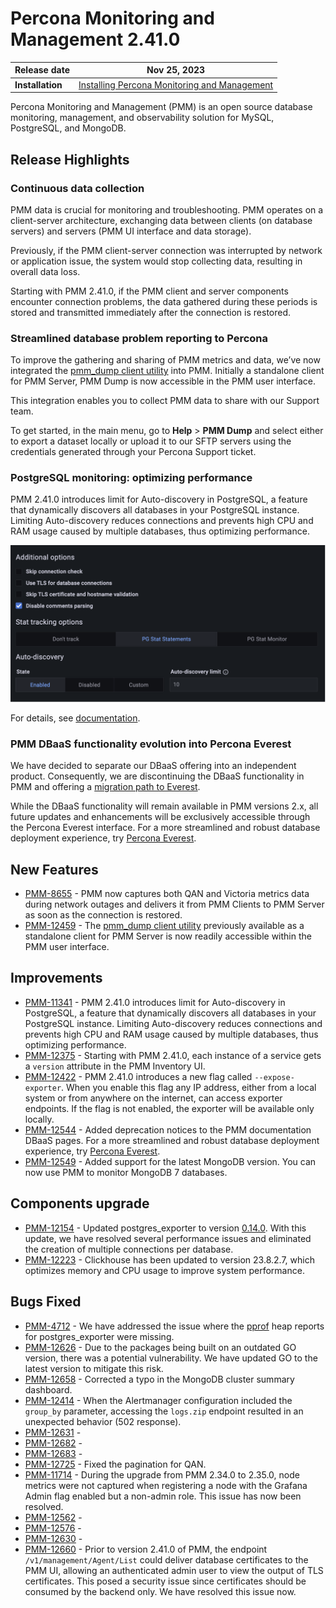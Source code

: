 
# Percona Monitoring and Management 2.41.0


| **Release date** | Nov 25, 2023                                                                                    |
| ----------------- | ----------------------------------------------------------------------------------------------- |
| **Installation** | [Installing Percona Monitoring and Management](https://www.percona.com/software/pmm/quickstart) |

Percona Monitoring and Management (PMM) is an open source database monitoring, management, and observability solution for MySQL, PostgreSQL, and MongoDB.

<!---

!!! caution alert alert-warning "Important/Caution"
    Crucial points that need emphasis:

    - Important: A significant point that deserves emphasis.
    - Caution: Used to mean 'Continue with care'.

--->

## Release Highlights

### Continuous data collection

PMM data is crucial for monitoring and troubleshooting. PMM operates on a client-server architecture, exchanging data between clients (on database servers) and servers (PMM UI interface and data storage). 

Previously, if the PMM client-server connection was interrupted by network or application issue, the system would stop collecting data, resulting in overall data loss.

Starting with PMM 2.41.0, if the PMM client and server components encounter connection problems, the data gathered during these periods is stored and transmitted immediately after the connection is restored.

### Streamlined database problem reporting to Percona

To improve the gathering and sharing of PMM metrics and data, we’ve now integrated the [pmm_dump client utility](https://docs.percona.com/pmm-dump-documentation/index.html) into PMM. Initially a standalone client for PMM Server, PMM Dump is now accessible in the PMM user interface.

This integration enables you to collect PMM data to share with our Support team.

To get started, in the main menu, go to **Help** > **PMM Dump** and select either to export a dataset locally or upload it to our SFTP servers using the credentials generated through your Percona Support ticket.

### PostgreSQL monitoring: optimizing performance

PMM 2.41.0 introduces limit for Auto-discovery in PostgreSQL, a feature that dynamically discovers all databases in your PostgreSQL instance. Limiting Auto-discovery reduces connections and prevents high CPU and RAM usage caused by multiple databases, thus optimizing performance.

![!](../_images/PMM_Add_Instance_PostgreSQL_autodiscovery_enabled.png)

For details, see [documentation](https://docs.percona.com/percona-monitoring-and-management/setting-up/client/postgresql.html#auto-discovery-limit).

### PMM DBaaS functionality evolution into Percona Everest

We have decided to separate our DBaaS offering into an independent product. Consequently, we are discontinuing the DBaaS functionality in PMM and offering a [migration path to Everest](http://per.co.na/pmm-to-everest-guide).

While the DBaaS functionality will remain available in PMM versions 2.x, all future updates and enhancements will be exclusively accessible through the Percona Everest interface.
For a more streamlined and robust database deployment experience, try [Percona Everest](http://per.co.na/pmm-to-everest).

## New Features

- [PMM-8655](https://jira.percona.com/browse/PMM-8655) - PMM now captures both QAN and Victoria metrics data during network outages and delivers it from PMM Clients to PMM Server as soon as the connection is restored.
- [PMM-12459](https://jira.percona.com/browse/PMM-12459) - The [pmm_dump client utility](https://docs.percona.com/pmm-dump-documentation/index.html) previously available as a standalone client for PMM Server is now readily accessible within the PMM user interface.

## Improvements

- [PMM-11341](https://jira.percona.com/browse/PMM-11341) - PMM 2.41.0 introduces limit for Auto-discovery in PostgreSQL, a feature that dynamically discovers all databases in your PostgreSQL instance. Limiting Auto-discovery reduces connections and prevents high CPU and RAM usage caused by multiple databases, thus optimizing performance.
- [PMM-12375](https://jira.percona.com/browse/PMM-12375) - Starting with PMM 2.41.0, each instance of a service gets a `version` attribute in the PMM Inventory UI.
- [PMM-12422](https://jira.percona.com/browse/PMM-12422) - PMM 2.41.0 introduces a new flag called `--expose-exporter`. When you enable this flag any IP address, either from a local system or from anywhere on the internet, can access exporter endpoints. If the flag is not enabled, the exporter will be available only locally.
- [PMM-12544](https://jira.percona.com/browse/PMM-12544) - Added deprecation notices to the PMM documentation DBaaS pages. For a more streamlined and robust database deployment experience, try [Percona Everest](http://per.co.na/pmm-to-everest).
- [PMM-12549](https://jira.percona.com/browse/PMM-12549) - Added support for the latest MongoDB version. You can now use PMM to monitor MongoDB 7 databases.


## Components upgrade

- [PMM-12154](https://jira.percona.com/browse/PMM-12154) - Updated postgres_exporter to version [0.14.0](https://github.com/prometheus-community/postgres_exporter/releases). With this update, we have resolved several performance issues and eliminated the creation of multiple connections per database.
- [PMM-12223](https://jira.percona.com/browse/PMM-12223) - Clickhouse has been updated to version 23.8.2.7, which optimizes memory and CPU usage to improve system performance.


## Bugs Fixed

- [PMM-4712](https://jira.percona.com/browse/PMM-4712) - We have addressed the issue where the [pprof](https://github.com/google/pprof) heap reports for postgres_exporter were missing. 
- [PMM-12626](https://jira.percona.com/browse/PMM-12626) - Due to the packages being built on an outdated GO version, there was a potential vulnerability. We have updated GO to the latest version to mitigate this risk.
- [PMM-12658](https://jira.percona.com/browse/PMM-12658) - Corrected a typo in the MongoDB cluster summary dashboard.
- [PMM-12414](https://jira.percona.com/browse/PMM-12414) - When the Alertmanager configuration included the `group_by` parameter, accessing the `logs.zip` endpoint resulted in an unexpected behavior (502 response).
- [PMM-12631](https://jira.percona.com/browse/PMM-12631) - 
- [PMM-12682](https://jira.percona.com/browse/PMM-12682) - 
- [PMM-12683](https://jira.percona.com/browse/PMM-12683) - 
- [PMM-12725](https://jira.percona.com/browse/PMM-12725) - Fixed the pagination for QAN.
- [PMM-11714](https://jira.percona.com/browse/PMM-11714) - During the upgrade from PMM 2.34.0 to 2.35.0, node metrics were not captured when registering a node with the Grafana Admin flag enabled but a non-admin role. This issue has now been resolved.
- [PMM-12562](https://jira.percona.com/browse/PMM-12562) - 
- [PMM-12576](https://jira.percona.com/browse/PMM-12576) - 
- [PMM-12630](https://jira.percona.com/browse/PMM-12630) - 
- [PMM-12660](https://jira.percona.com/browse/PMM-12660) - Prior to version 2.41.0 of PMM, the endpoint `/v1/management/Agent/List` could deliver database certificates to the PMM UI, allowing an authenticated admin user to view the output of TLS certificates. This posed a security issue since certificates should be consumed by the backend only. We have resolved this issue now.






